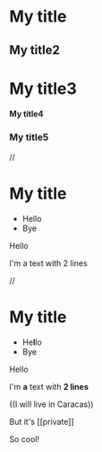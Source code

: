 # My title
## My title2
# My title3
#### My title4
### My title5
//
# My title
- Hello
- Bye

Hello

I'm a text
with 2 lines

//
# My title
- He**l**lo
- Bye

Hello

I'm **a** text
with __2 lines__

((I will live in Caracas))

But it's [[private]]

So cool!
